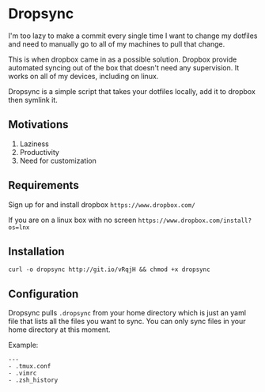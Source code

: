# Dropsync
I'm too lazy to make a commit every single time I want to change my dotfiles
and need to manually go to all of my machines to pull that change.

This is when dropbox came in as a possible solution. Dropbox provide automated
syncing out of the box that doesn't need any supervision. It works on all of my
devices, including on linux.

Dropsync is a simple script that takes your dotfiles locally, add it to dropbox
then symlink it.

## Motivations
1. Laziness
2. Productivity
3. Need for customization

## Requirements
Sign up for and install dropbox
`https://www.dropbox.com/`

If you are on a linux box with no screen
`https://www.dropbox.com/install?os=lnx`

## Installation
```
curl -o dropsync http://git.io/vRqjH && chmod +x dropsync
```

## Configuration
Dropsync pulls `.dropsync` from your home directory which is just an yaml file
that lists all the files you want to sync. You can only sync files in your home
directory at this moment.

Example:
```
---
- .tmux.conf
- .vimrc
- .zsh_history
```
